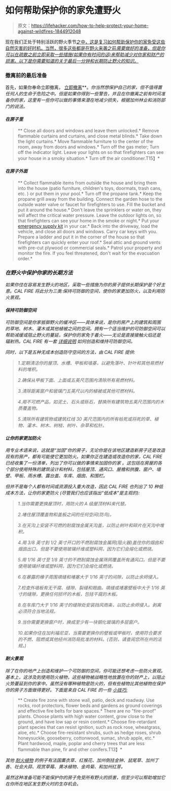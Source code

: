 # 如何帮助保护你的家免遭野火

> 原文：<https://lifehacker.com/how-to-help-protect-your-home-against-wildfires-1844912048>

现在我们正处于特别活跃的野火季节[之中，这是复习如何帮助保护你的家免受这些自然灾害的好时机。当然，很多这些都是在野火来袭之前*需要做好的准备，但是你可以在疏散之前立即采取一些措施(如果你有时间的话)来帮助减少对你家和财产的损害。以下是你需要知道的关于最后一分钟和长期防止野火的知识。*](https://www.predictiveservices.nifc.gov/outlooks/monthly_seasonal_outlook.pdf)



### 撤离前的最后准备

首先，如果你奉命立即撤离， [立即撤离](https://www.readyforwildfire.org/prepare-for-wildfire/go-evacuation-guide)[](https://www.readyforwildfire.org/prepare-for-wildfire/go-evacuation-guide)**。*你当然想保护自己的家，但不值得置任何人的生命于危险之中。但是如果你得到一些警告，并且在你撤离之前有时间准备你的家，这里有一些你可以做的事情来潜在地减少损失，根据加州林业和消防部门的说法。*

#### *在房子里*

> **   Close all doors and windows and leave them unlocked.*   Remove flammable curtains and curtains, and close metal blinds.*   Take down the light curtains.*   Move flammable furniture to the center of the room, away from doors and windows.*   Turn off the gas meter; Turn off the indicator light. Leave your lights on so that firefighters can see your house in a smoky situation.*   Turn off the air conditioner.T15】*

#### *在房子外面*

> **   Collect flammable items from outside the house and bring them into the house (patio furniture, children's toys, doormats, trash cans, etc. ) or put them in your pool.*   Turn off the propane tank.*   Keep the propane grill away from the building. Connect the garden hose to the outside water valve or faucet for firefighters to use. Fill the bucket and put it around the house.*   Don't leave the sprinklers or water on, they will affect the critical water pressure. Leave the outdoor lights on, so that firefighters can see your home in the smoke or night.*   Put your [emergency supply kit](https://lifehacker.com/how-to-pack-an-emergency-kit-for-the-next-earthquake-1836188081) in your car.*   Back into the driveway, load the vehicle, and close all doors and windows. Carry car keys with you. Prepare a ladder and put it in the corner of the house so that firefighters can quickly enter your roof.*   Seal attic and ground vents with pre-cut plywood or commercial seals.*   Patrol your property and monitor the fire. If you feel threatened, don't wait for the evacuation order.*

### *在野火中保护你家的长期方法*

*如果你住在容易发生野火的地区，采取一些措施为你的房子提供长期保护是个好主意。CAL FIRE 将此分为三类:保持可防御的空间，使你的家更加防火，以及利用防火景观。*

#### *保持可防御空间*

*可防御空间是你家抵御野火的缓冲区——具体来说，是你的房产上的建筑和周围的草地、树木、灌木或其他植被之间的空间。拥有一个适当维护的可防御空间可以帮助减缓或阻止野火的蔓延，保护你的家免于着火——无论是直接接触火焰还是辐射热。CAL FIRE 有一套 [详细说明](https://www.readyforwildfire.org/prepare-for-wildfire/get-ready/defensible-space) 如何创造和维持可防御空间。*

*同时，以下是五种无成本创造防守空间的方法，由 CAL FIRE 提供:*

> *1.定期清洁你的屋顶、水槽、甲板和墙基，以避免落叶、针叶和其他易燃材料的堆积。*
> 
> *2.确保从甲板下面、上面或五英尺范围内清除所有易燃材料。*
> 
> *3.清除距离窗户和玻璃门五英尺以内的植被或其他可燃材料。*
> 
> *4.用不可燃产品，如泥土、石头或砾石，替换所有建筑物五英尺范围内的木质覆盖物。*
> 
> *5.清除所有建筑物或建筑红线 30 英尺范围内的所有枯死或将死的草、植物、灌木、树木、树枝、树叶、杂草和松针。*

#### *让你的家更加防火*

*用专业术语来说，这就是“加固”你的房子，无论你是在该地区建造新房子还是改造现有的房产，都有可能使它更加防火。如果你正在建造或改造你的家，CAL FIRE 已经收集了一份清单，列出了你可以做的事情来加固你的家 。这包括在房屋的各个部分使用特殊的建筑设计和材料，包括屋顶、通风口、屋檐和拱腹、窗户、墙壁、甲板、雨水槽、露台盖、车库、烟囱、和围栏。*

*但并不是每个人都有时间或资源投入重大改造，因此 CAL FIRE 也列出了 10 种低成本方法，让你的家更防火 (尽管我们也应该指出“低成本”是主观的):*

> *1.当你需要更换屋顶时，用防火的 A 级屋顶材料来代替。*
> 
> *2.堵住屋顶覆盖物和盖板之间的任何空间(防鸟)。*
> 
> *3.在天沟上安装不可燃的耐腐蚀金属天沟盖，以防止树叶和碎片在天沟中堆积。*
> 
> *4.用 3/8 英寸到 1/2 英寸开口的不燃耐腐蚀金属网(阻火器)盖住你的烟囱和烟囱出口。但是不要使用玻璃纤维或塑料网，因为它们会熔化或燃烧。*
> 
> *5.用 1/16 英寸至 1/8 英寸的不燃耐腐蚀金属筛网覆盖所有通风口。但是不要使用玻璃纤维或塑料网，因为它们会熔化或燃烧。*
> 
> *6.在暴露的椽子周围填缝和堵塞大于 1/16 英寸的间隙，以防止余烬侵入。*
> 
> *7.检查外墙板有无干腐、缝隙、裂缝和翘曲。填缝或堵塞壁板中大于 1/16 英寸的缝隙，更换任何损坏的木板，包括干腐的木板。*
> 
> *8.在车库门大于 1/16 英寸的缝隙处安装挡风雨条，以防止余烬侵入。剥离必须符合当地法规。*
> 
> *9.当你需要更换窗户时，换成至少有一块钢化玻璃的多层窗户。*
> 
> *10.如果你住在加利福尼亚，当需要更换你的壁板或甲板时，使用符合要求的不燃、阻燃或其他经州消防局批准的材料。(否则，请查阅您所在州的法规。)*

#### *耐火景观*

*除了在你的地产上创造和维护一个可防御的空间，你可能还想考虑一些防火景观。基本上，这涉及到使用防火植物，这些植物被战略性地放置在你的财产上，以阻止火势蔓延到你的家中。虽然没有哪种植物是防火的，但有些植物比其他植物在保护你的房子方面做得更好。下面是来自 CAL FIRE 的一些 [小技巧:](https://www.readyforwildfire.org/prepare-for-wildfire/get-ready/fire-resistant-landscaping)*

> **   Create fire zone with stone wall, patio, deck and roadway. Use rocks, root protectors, flower beds and gardens as ground coverings and effective fire belts for bare spaces.*   There are no "fire-proof" plants. Choose plants with high water content, grow close to the ground, and have low sap or resin content.*   Choose fire-retardant plant species that can resist ignition, such as rock rose, wheatgrass, aloe, etc.*   Choose fire-resistant shrubs, such as hedge roses, shrub honeysuckle, gooseberry, cottonwood, sumac, shrub apple, etc.*   Plant hardwood, maple, poplar and cherry trees that are less flammable than pine, fir and other conifers.T13】*

*其他 [耐火植物](https://www.readyforwildfire.org/prepare-for-wildfire/get-ready/fire-resistant-landscaping) 的例子有法国薰衣草、红猴花、加州倒挂金钟、鼠尾草、加州丁香、社会大蒜、观赏草莓、黄冰植物、金鸡菊、和加州红芽。*

*虽然这种准备可能不能保护你的房子免受所有野火的损害，但至少可以帮助增加它在你所在地区发生野火时的生存机会。*